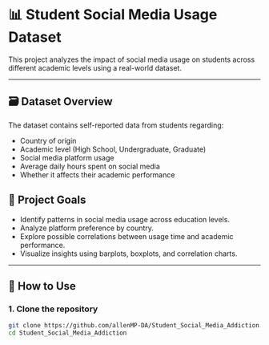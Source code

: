 # 📊 Student Social Media Usage Dataset

This project analyzes the impact of social media usage on students across different academic levels using a real-world dataset.

---

## 🗃️ Dataset Overview

The dataset contains self-reported data from students regarding:
- Country of origin
- Academic level (High School, Undergraduate, Graduate)
- Social media platform usage
- Average daily hours spent on social media
- Whether it affects their academic performance


## 🧪 Project Goals

- Identify patterns in social media usage across education levels.
- Analyze platform preference by country.
- Explore possible correlations between usage time and academic performance.
- Visualize insights using barplots, boxplots, and correlation charts.

---

## 🚀 How to Use

### 1. Clone the repository

```bash
git clone https://github.com/allenMP-DA/Student_Social_Media_Addiction.git
cd Student_Social_Media_Addiction

